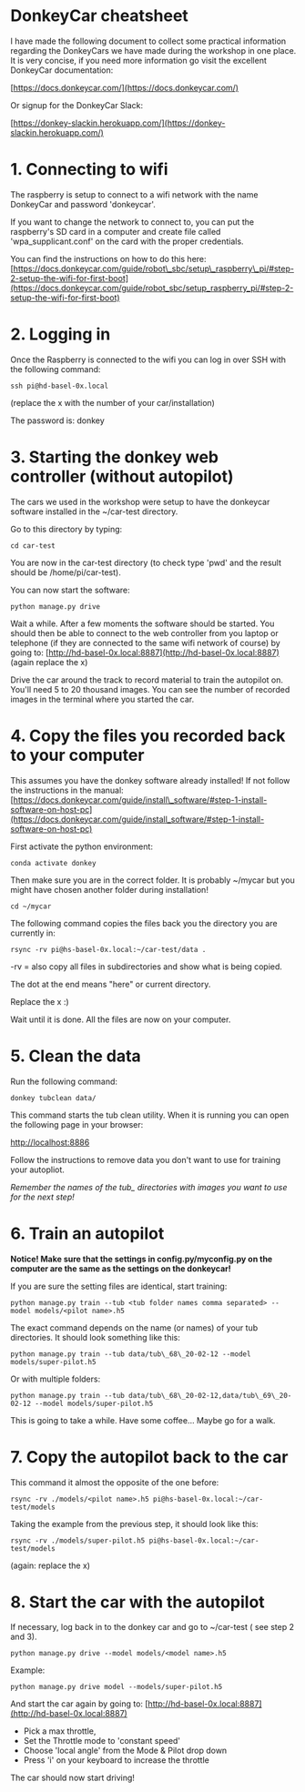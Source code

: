 # DonkeyCar cheatsheet

I have made the following document to collect some practical information regarding the DonkeyCars we have made during the workshop in one place. It is very concise, if you need more information go visit the excellent DonkeyCar documentation:

[https://docs.donkeycar.com/](https://docs.donkeycar.com/)

Or signup for the DonkeyCar Slack:

[https://donkey-slackin.herokuapp.com/](https://donkey-slackin.herokuapp.com/)

# 1. Connecting to wifi

The raspberry is setup to connect to a wifi network with the name DonkeyCar and password &#39;donkeycar&#39;.

If you want to change the network to connect to, you can put the raspberry&#39;s SD card in a computer and create file called &#39;wpa\_supplicant.conf&#39; on the card with the proper credentials.

You can find the instructions on how to do this here:
[https://docs.donkeycar.com/guide/robot\_sbc/setup\_raspberry\_pi/#step-2-setup-the-wifi-for-first-boot](https://docs.donkeycar.com/guide/robot_sbc/setup_raspberry_pi/#step-2-setup-the-wifi-for-first-boot)

# 2. Logging in

Once the Raspberry is connected to the wifi you can log in over SSH with the following command:

```
ssh pi@hd-basel-0x.local
```

(replace the x with the number of your car/installation)

The password is: donkey

# 3. Starting the donkey web controller (without autopilot)

The cars we used in the workshop were setup to have the donkeycar software installed in the ~/car-test directory.

Go to this directory by typing:

```
cd car-test
```

You are now in the car-test directory (to check type &#39;pwd&#39; and the result should be /home/pi/car-test).

You can now start the software:

```
python manage.py drive
```

Wait a while. After a few moments the software should be started. You should then be able to connect to the web controller from you laptop or telephone (if they are connected to the same wifi network of course) by going to: [http://hd-basel-0x.local:8887](http://hd-basel-0x.local:8887) (again replace the x)

Drive the car around the track to record material to train the autopilot on. You&#39;ll need 5 to 20 thousand images. You can see the number of recorded images in the terminal where you started the car.

# 4. Copy the files you recorded back to your computer

This assumes you have the donkey software already installed! If not follow the instructions in the manual: [https://docs.donkeycar.com/guide/install\_software/#step-1-install-software-on-host-pc](https://docs.donkeycar.com/guide/install_software/#step-1-install-software-on-host-pc)

First activate the python environment:

```
conda activate donkey
```

Then make sure you are in the correct folder. It is probably ~/mycar but you might have chosen another folder during installation!

```
cd ~/mycar
```

The following command copies the files back you the directory you are currently in:

```
rsync -rv pi@hs-basel-0x.local:~/car-test/data .
```

-rv = also copy all files in subdirectories and show what is being copied.

The dot at the end means &quot;here&quot; or current directory.

Replace the x :)

Wait until it is done. All the files are now on your computer.



# 5. Clean the data

Run the following command:

```
donkey tubclean data/
```

This command starts the tub clean utility. When it is running you can open the following page in your browser:

[http://localhost:8886](http://localhost:8886)

Follow the instructions to remove data you don&#39;t want to use for training your autopliot.

_Remember the names of the tub\_ directories with images you want to use for the next step!_

# 6. Train an autopilot

**Notice! Make sure that the settings in config.py/myconfig.py on the computer are the same as the settings on the donkeycar!**

If you are sure the setting files are identical, start training:

```
python manage.py train --tub <tub folder names comma separated> --model models/<pilot name>.h5
```

The exact command depends on the name (or names) of your tub directories. It should look something like this:

```
python manage.py train --tub data/tub\_68\_20-02-12 --model models/super-pilot.h5
```

Or with multiple folders:

```
python manage.py train --tub data/tub\_68\_20-02-12,data/tub\_69\_20-02-12 --model models/super-pilot.h5
```

This is going to take a while. Have some coffee… Maybe go for a walk.



# 7. Copy the autopilot back to the car

This command it almost the opposite of the one before:

```
rsync -rv ./models/<pilot name>.h5 pi@hs-basel-0x.local:~/car-test/models
```

Taking the example from the previous step, it should look like this:

```
rsync -rv ./models/super-pilot.h5 pi@hs-basel-0x.local:~/car-test/models
```

(again: replace the x)

# 8. Start the car with the autopilot

If necessary, log back in to the donkey car and go to ~/car-test ( see step 2 and 3).

```
python manage.py drive --model models/<model name>.h5
```

Example:

```
python manage.py drive model --models/super-pilot.h5
```

And start the car again by going to: [http://hd-basel-0x.local:8887](http://hd-basel-0x.local:8887)

- Pick a max throttle,
- Set the Throttle mode to &#39;constant speed&#39;
- Choose &#39;local angle&#39; from the Mode &amp; Pilot drop down
- Press &#39;i&#39; on your keyboard to increase the throttle

The car should now start driving!
